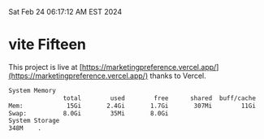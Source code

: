 Sat Feb 24 06:17:12 AM EST 2024

# vite Fifteen


This project is live at [https://marketingpreference.vercel.app/](https://marketingpreference.vercel.app/) thanks to Vercel.

```bash
System Memory
               total        used        free      shared  buff/cache   available
Mem:            15Gi       2.4Gi       1.7Gi       307Mi        11Gi        12Gi
Swap:          8.0Gi        35Mi       8.0Gi
System Storage
348M	.
```
```bash
